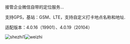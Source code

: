 
接管企业微信自带的定位服务...

支持GPS，基站：GSM、LTE，支持自定义打卡地点名称和地址.

适配版本：4.0.16（19901）、4.0.19（20104）


![shezhi1](https://user-images.githubusercontent.com/1235777/196890910-441eb46f-a600-40d6-87a1-f97ffd112c97.png)![weizhi](https://user-images.githubusercontent.com/1235777/196890956-be07b6d6-5e31-4a06-84da-eedda05273ef.png)

